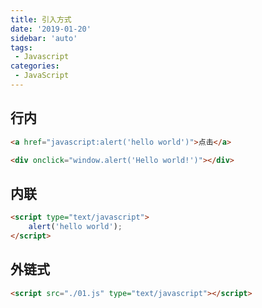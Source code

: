 ```yaml
---
title: 引入方式
date: '2019-01-20'
sidebar: 'auto'
tags:
 - Javascript
categories:
 - JavaScript
---
```

##  行内

```html
<a href="javascript:alert('hello world')">点击</a>
```

```html
<div onclick="window.alert('Hello world!')"></div>
```



##  内联

```html
<script type="text/javascript">
    alert('hello world');
</script>
```

##  外链式

```html
<script src="./01.js" type="text/javascript"></script>
```

